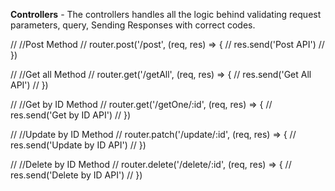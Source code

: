 **Controllers** - The controllers handles all the logic behind validating request parameters, query, Sending Responses with correct codes.

// //Post Method
// router.post('/post', (req, res) => {
//     res.send('Post API')
// })

// //Get all Method
// router.get('/getAll', (req, res) => {
//     res.send('Get All API')
// })

// //Get by ID Method
// router.get('/getOne/:id', (req, res) => {
//     res.send('Get by ID API')
// })

// //Update by ID Method
// router.patch('/update/:id', (req, res) => {
//     res.send('Update by ID API')
// })

// //Delete by ID Method
// router.delete('/delete/:id', (req, res) => {
//     res.send('Delete by ID API')
// })